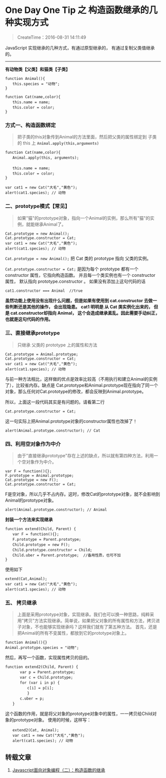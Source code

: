 # One Day One Tip 之 **构造函数继承的几种实现方式**
>CreateTime：2016-08-31 14:11:49

JavaScript 实现继承的几种方式，有通过原型继承的， 有通过复制父类值继承的。

---
**有动物类【父类】和猫类【子类】**
~~~
function Animal(){
　　this.species = "动物";
}

function Cat(name,color){
　　this.name = name;
　　this.color = color;
}
~~~

### 方式一、构造函数绑定
>把子类的this对象传到Animal的方法里面，然后把父类的属性绑定到 子类的 this 上
**`Animal.apply(this,arguments)`**

~~~
function Cat(name,color){
　　Animal.apply(this, arguments); 
　　
　　this.name = name;
　　this.color = color;
}

var cat1 = new Cat("大毛","黄色");
alert(cat1.species); // 动物
~~~


### 二、prototype模式【常见】
>如果"猫"的prototype对象，指向一个Animal的实例，那么所有"猫"的实例，就能继承Animal了。

~~~
Cat.prototype = new Animal();
Cat.prototype.constructor = Cat;
var cat1 = new Cat("大毛","黄色");
alert(cat1.species); // 动物
~~~
`Cat.prototype = new Animal();` 
把 Cat 类的 prototype 指向 父类的实例。

`Cat.prototype.constructor = Cat;`
是因为每个 prototype 都有一个 constructor 属性，它指向构造函数。 并且每一个类实例也有一个 constructor 属性， 默认指向 prototype.constructor 。
如果没有添加上这句代码的话

`cat1.constructor === Animal  //true`

**虽然功能上使用没有出现什么问题，但是如果有使用到 cat.constructor 去做一些判断还是其他的操作， 会出现隐患。**
**cat1 明明是 从 Cat 类实例化出来的， 但是 cat.constructor却指向 Animal， 这个会造成继承紊乱。因此需要手动纠正，也就是这句代码的作用。**



### 三、直接继承prototype
>只继承 父类的 prototype 上的属性和方法

~~~
Cat.prototype = Animal.prototype;
Cat.prototype.constructor = Cat;
var cat1 = new Cat("大毛","黄色");
alert(cat1.species); // 动物
~~~
与前一种方法相比，这样做的优点是效率比较高（不用执行和建立Animal的实例了），比较省内存。缺点是 Cat.prototype和Animal.prototype现在指向了同一个对象，那么任何对Cat.prototype的修改，都会反映到Animal.prototype。

所以，上面这一段代码其实是有问题的。请看第二行
~~~
Cat.prototype.constructor = Cat;
~~~
这一句实际上把Animal.prototype对象的constructor属性也改掉了！
~~~
alert(Animal.prototype.constructor); // Cat
~~~


### 四、利用空对象作为中介
>由于"直接继承prototype"存在上述的缺点，所以就有第四种方法，利用一个空对象作为中介。

~~~
var F = function(){};
F.prototype = Animal.prototype;
Cat.prototype = new F();
Cat.prototype.constructor = Cat;
~~~
F是空对象，所以几乎不占内存。这时，修改Cat的prototype对象，就不会影响到Animal的prototype对象。
~~~
alert(Animal.prototype.constructor); // Animal
~~~

**封装一个方法来实现继承**
~~~
function extend(Child, Parent) {
　　var F = function(){};
　　F.prototype = Parent.prototype;
　　Child.prototype = new F();
　　Child.prototype.constructor = Child;
　　Child.uber = Parent.prototype;  //备用性质，也可不加
}
~~~

使用如下
~~~
extend(Cat,Animal);
var cat1 = new Cat("大毛","黄色");
alert(cat1.species); // 动物
~~~

### 五、 拷贝继承
>上面是采用prototype对象，实现继承。我们也可以换一种思路，纯粹采用"拷贝"方法实现继承。简单说，如果把父对象的所有属性和方法，拷贝进子对象，不也能够实现继承吗？这样我们就有了第五种方法。
首先，还是把Animal的所有不变属性，都放到它的prototype对象上。

~~~
function Animal(){}
Animal.prototype.species = "动物";
~~~

然后，再写一个函数，实现属性拷贝的目的。
~~~
function extend2(Child, Parent) {
　　　　var p = Parent.prototype;
　　　　var c = Child.prototype;
　　　　for (var i in p) {
　　　　　　c[i] = p[i];
　　　　　　}
　　　　c.uber = p;
　　}
~~~
这个函数的作用，就是将父对象的prototype对象中的属性，一一拷贝给Child对象的prototype对象。
使用的时候，这样写：
~~~
　　extend2(Cat, Animal);
　　var cat1 = new Cat("大毛","黄色");
　　alert(cat1.species); // 动物
~~~


## 转载文章
1. [Javascript面向对象编程（二）：构造函数的继承](http://www.ruanyifeng.com/blog/2010/05/object-oriented_javascript_inheritance.html)